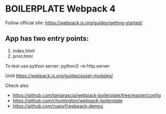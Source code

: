 # BOILERPLATE Webpack 4

Follow official site: https://webpack.js.org/guides/getting-started/

## App has two entry points:

1. index.html
2. print.html

To test use python server: python3 -m http.server

Until
https://webpack.js.org/guides/asset-modules/

Check also
- https://github.com/taniarascia/webpack-boilerplate/tree/master/config
- https://github.com/chuntington/webpack-boilerplate
- https://github.com/ruanyf/webpack-demos


